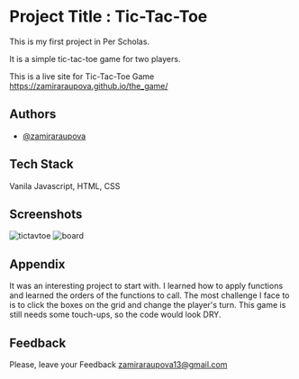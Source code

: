 
# Project Title : Tic-Tac-Toe

This is my first project in Per Scholas.

It is a simple tic-tac-toe game for two players.

This is a live site for Tic-Tac-Toe Game
https://zamiraraupova.github.io/the_game/

## Authors

- [@zamiraraupova](https://www.github.com/zamiraraupova)

  
## Tech Stack 
 Vanila Javascript, HTML, CSS


  
## Screenshots
![tictavtoe](https://user-images.githubusercontent.com/87194673/130241759-e64add0e-d10b-4d8b-a9b8-f48c43363293.jpeg)
![board](https://user-images.githubusercontent.com/87194673/130241764-eeb7c3df-5eab-49fb-b73c-a2f78cd15108.jpeg)

  
## Appendix

It was an interesting project to start with. 
I learned how to apply functions and learned the orders of the functions to call. 
The most challenge I face to is to click the boxes on the grid and change the player's turn. 
This game is still needs some touch-ups, so the code would look DRY. 

  
## Feedback

Please, leave your Feedback zamiraraupova13@gmail.com
